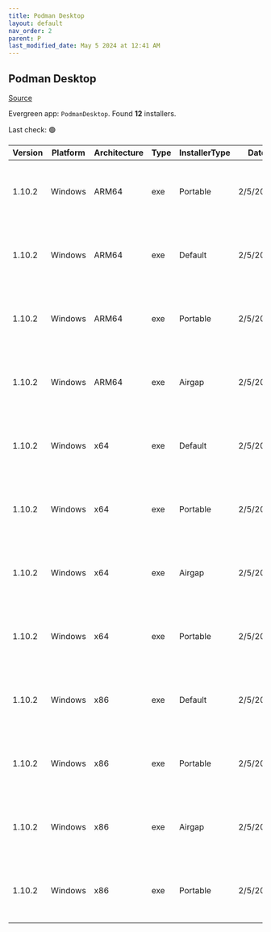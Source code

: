 ```yaml
---
title: Podman Desktop
layout: default
nav_order: 2
parent: P
last_modified_date: May 5 2024 at 12:41 AM
---
```


## Podman Desktop

[Source](https://github.com/containers/podman-desktop)

Evergreen app: `PodmanDesktop`. Found **12** installers.

Last check: 🟢

| Version | Platform | Architecture | Type | InstallerType | Date     | Size      | URI                                                                                                                                                                                                                                        |
| ------- | -------- | ------------ | ---- | ------------- | -------- | --------- | ------------------------------------------------------------------------------------------------------------------------------------------------------------------------------------------------------------------------------------------ |
| 1.10.2  | Windows  | ARM64        | exe  | Portable      | 2/5/2024 | 121592968 | [https://github.com/containers/podman-desktop/releases/download/v1.10.2/podman-desktop-1.10.2-arm64.exe](https://github.com/containers/podman-desktop/releases/download/v1.10.2/podman-desktop-1.10.2-arm64.exe)                           |
| 1.10.2  | Windows  | ARM64        | exe  | Default       | 2/5/2024 | 121774072 | [https://github.com/containers/podman-desktop/releases/download/v1.10.2/podman-desktop-1.10.2-setup-arm64.exe](https://github.com/containers/podman-desktop/releases/download/v1.10.2/podman-desktop-1.10.2-setup-arm64.exe)               |
| 1.10.2  | Windows  | ARM64        | exe  | Portable      | 2/5/2024 | 243988944 | [https://github.com/containers/podman-desktop/releases/download/v1.10.2/podman-desktop-airgap-1.10.2-arm64.exe](https://github.com/containers/podman-desktop/releases/download/v1.10.2/podman-desktop-airgap-1.10.2-arm64.exe)             |
| 1.10.2  | Windows  | ARM64        | exe  | Airgap        | 2/5/2024 | 244170040 | [https://github.com/containers/podman-desktop/releases/download/v1.10.2/podman-desktop-airgap-1.10.2-setup-arm64.exe](https://github.com/containers/podman-desktop/releases/download/v1.10.2/podman-desktop-airgap-1.10.2-setup-arm64.exe) |
| 1.10.2  | Windows  | x64          | exe  | Default       | 2/5/2024 | 117693184 | [https://github.com/containers/podman-desktop/releases/download/v1.10.2/podman-desktop-1.10.2-setup-x64.exe](https://github.com/containers/podman-desktop/releases/download/v1.10.2/podman-desktop-1.10.2-setup-x64.exe)                   |
| 1.10.2  | Windows  | x64          | exe  | Portable      | 2/5/2024 | 117511768 | [https://github.com/containers/podman-desktop/releases/download/v1.10.2/podman-desktop-1.10.2-x64.exe](https://github.com/containers/podman-desktop/releases/download/v1.10.2/podman-desktop-1.10.2-x64.exe)                               |
| 1.10.2  | Windows  | x64          | exe  | Airgap        | 2/5/2024 | 243721872 | [https://github.com/containers/podman-desktop/releases/download/v1.10.2/podman-desktop-airgap-1.10.2-setup-x64.exe](https://github.com/containers/podman-desktop/releases/download/v1.10.2/podman-desktop-airgap-1.10.2-setup-x64.exe)     |
| 1.10.2  | Windows  | x64          | exe  | Portable      | 2/5/2024 | 243540448 | [https://github.com/containers/podman-desktop/releases/download/v1.10.2/podman-desktop-airgap-1.10.2-x64.exe](https://github.com/containers/podman-desktop/releases/download/v1.10.2/podman-desktop-airgap-1.10.2-x64.exe)                 |
| 1.10.2  | Windows  | x86          | exe  | Default       | 2/5/2024 | 238905624 | [https://github.com/containers/podman-desktop/releases/download/v1.10.2/podman-desktop-1.10.2-setup.exe](https://github.com/containers/podman-desktop/releases/download/v1.10.2/podman-desktop-1.10.2-setup.exe)                           |
| 1.10.2  | Windows  | x86          | exe  | Portable      | 2/5/2024 | 238724496 | [https://github.com/containers/podman-desktop/releases/download/v1.10.2/podman-desktop-1.10.2.exe](https://github.com/containers/podman-desktop/releases/download/v1.10.2/podman-desktop-1.10.2.exe)                                       |
| 1.10.2  | Windows  | x86          | exe  | Airgap        | 2/5/2024 | 487330280 | [https://github.com/containers/podman-desktop/releases/download/v1.10.2/podman-desktop-airgap-1.10.2-setup.exe](https://github.com/containers/podman-desktop/releases/download/v1.10.2/podman-desktop-airgap-1.10.2-setup.exe)             |
| 1.10.2  | Windows  | x86          | exe  | Portable      | 2/5/2024 | 487149160 | [https://github.com/containers/podman-desktop/releases/download/v1.10.2/podman-desktop-airgap-1.10.2.exe](https://github.com/containers/podman-desktop/releases/download/v1.10.2/podman-desktop-airgap-1.10.2.exe)                         |

